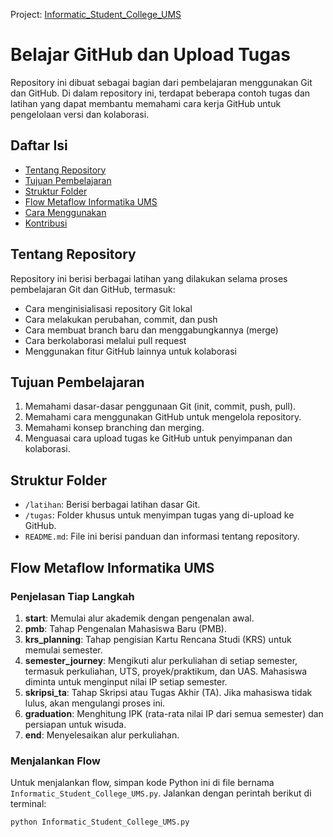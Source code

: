 Project:
[Informatic_Student_College_UMS](https://github.com/ums-l200220279/ums-l200220279.github.io/blob/main/Informatic_Student_College_UMS.py)

# Belajar GitHub dan Upload Tugas

Repository ini dibuat sebagai bagian dari pembelajaran menggunakan Git dan GitHub. Di dalam repository ini, terdapat beberapa contoh tugas dan latihan yang dapat membantu memahami cara kerja GitHub untuk pengelolaan versi dan kolaborasi.

## Daftar Isi
- [Tentang Repository](#tentang-repository)
- [Tujuan Pembelajaran](#tujuan-pembelajaran)
- [Struktur Folder](#struktur-folder)
- [Flow Metaflow Informatika UMS](#flow-metaflow-informatika-ums)
- [Cara Menggunakan](#cara-menggunakan)
- [Kontribusi](#kontribusi)

## Tentang Repository
Repository ini berisi berbagai latihan yang dilakukan selama proses pembelajaran Git dan GitHub, termasuk:
- Cara menginisialisasi repository Git lokal
- Cara melakukan perubahan, commit, dan push
- Cara membuat branch baru dan menggabungkannya (merge)
- Cara berkolaborasi melalui pull request
- Menggunakan fitur GitHub lainnya untuk kolaborasi

## Tujuan Pembelajaran
1. Memahami dasar-dasar penggunaan Git (init, commit, push, pull).
2. Memahami cara menggunakan GitHub untuk mengelola repository.
3. Memahami konsep branching dan merging.
4. Menguasai cara upload tugas ke GitHub untuk penyimpanan dan kolaborasi.

## Struktur Folder
- `/latihan`: Berisi berbagai latihan dasar Git.
- `/tugas`: Folder khusus untuk menyimpan tugas yang di-upload ke GitHub.
- `README.md`: File ini berisi panduan dan informasi tentang repository.

## Flow Metaflow Informatika UMS
### Penjelasan Tiap Langkah
1. **start**: Memulai alur akademik dengan pengenalan awal.
2. **pmb**: Tahap Pengenalan Mahasiswa Baru (PMB).
3. **krs_planning**: Tahap pengisian Kartu Rencana Studi (KRS) untuk memulai semester.
4. **semester_journey**: Mengikuti alur perkuliahan di setiap semester, termasuk perkuliahan, UTS, proyek/praktikum, dan UAS. Mahasiswa diminta untuk menginput nilai IP setiap semester.
5. **skripsi_ta**: Tahap Skripsi atau Tugas Akhir (TA). Jika mahasiswa tidak lulus, akan mengulangi proses ini.
6. **graduation**: Menghitung IPK (rata-rata nilai IP dari semua semester) dan persiapan untuk wisuda.
7. **end**: Menyelesaikan alur perkuliahan.

### Menjalankan Flow
Untuk menjalankan flow, simpan kode Python ini di file bernama `Informatic_Student_College_UMS.py`. Jalankan dengan perintah berikut di terminal:

```bash
python Informatic_Student_College_UMS.py
